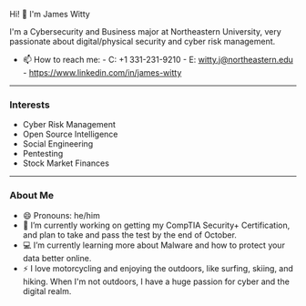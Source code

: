Hi! 👋 I'm James Witty

I'm a Cybersecurity and Business major at Northeastern University, very passionate about digital/physical security and cyber risk management. 

- 📫 How to reach me:
        - C: +1 331-231-9210
        - E: witty.j@northeastern.edu
        - https://www.linkedin.com/in/james-witty
-----
### Interests

* Cyber Risk Management
* Open Source Intelligence
* Social Engineering
* Pentesting
* Stock Market Finances

-----
### About Me
- 😄 Pronouns: he/him
- 🔐 I’m currently working on getting my CompTIA Security+ Certification, and plan to take and pass the test by the end of October.
- 💻 I’m currently learning more about Malware and how to protect your data better online.
- ⚡ I love motorcycling and enjoying the outdoors, like surfing, skiing, and hiking. When I'm not outdoors, I have a huge passion for cyber and the digital realm.



